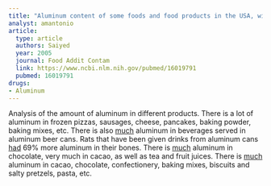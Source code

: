 ```yaml
---
title: "Aluminum content of some foods and food products in the USA, with aluminium food additives"
analyst: amantonio
article:
  type: article
  authors: Saiyed
  year: 2005
  journal: Food Addit Contam
  link: https://www.ncbi.nlm.nih.gov/pubmed/16019791
  pubmed: 16019791
drugs:
- Aluminum
---
```


Analysis of the amount of aluminum in different products.
There is a lot of aluminum in frozen pizzas, sausages, cheese, pancakes, baking powder, baking mixes, etc.
There is also [much](https://www.ncbi.nlm.nih.gov/pubmed/1625612) aluminum in beverages served in aluminum beer cans.
Rats that have been given drinks from aluminum cans [had](https://www.ncbi.nlm.nih.gov/pubmed/8118174) 69% more aluminum in their bones.
There is [much](https://www.ncbi.nlm.nih.gov/pubmed/11552746) aluminum in chocolate, very much in cacao, as well as tea and fruit juices.
There is [much](https://enveurope.springeropen.com/articles/10.1186/2190-4715-23-37) aluminum in cacao, chocolate, confectionery, baking mixes, biscuits and salty pretzels, pasta, etc.
